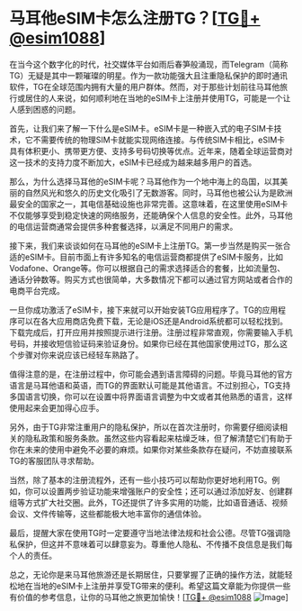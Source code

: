 # 马耳他eSIM卡怎么注册TG？[[TG💪+ @esim1088](https://t.me/s/esim1088)]

在当今这个数字化的时代，社交媒体平台如雨后春笋般涌现，而Telegram（简称TG）无疑是其中一颗璀璨的明星。作为一款功能强大且注重隐私保护的即时通讯软件，TG在全球范围内拥有大量的用户群体。然而，对于那些计划前往马耳他旅行或居住的人来说，如何顺利地在当地的eSIM卡上注册并使用TG，可能是一个让人感到困惑的问题。

首先，让我们来了解一下什么是eSIM卡。eSIM卡是一种嵌入式的电子SIM卡技术，它不需要传统的物理SIM卡就能实现网络连接。与传统SIM卡相比，eSIM卡具有体积更小、携带更方便、支持多号码切换等优点。近年来，随着全球运营商对这一技术的支持力度不断加大，eSIM卡已经成为越来越多用户的首选。

那么，为什么选择马耳他的eSIM卡呢？马耳他作为一个地中海上的岛国，以其美丽的自然风光和悠久的历史文化吸引了无数游客。同时，马耳他也被公认为是欧洲最安全的国家之一，其电信基础设施也非常完善。这意味着，在这里使用eSIM卡不仅能够享受到稳定快速的网络服务，还能确保个人信息的安全性。此外，马耳他的电信运营商通常会提供多种套餐选择，以满足不同用户的需求。

接下来，我们来谈谈如何在马耳他的eSIM卡上注册TG。第一步当然是购买一张合适的eSIM卡。目前市面上有许多知名的电信运营商都提供了eSIM卡服务，比如Vodafone、Orange等。你可以根据自己的需求选择适合的套餐，比如流量包、通话分钟数等。购买方式也很简单，大多数情况下都可以通过官方网站或者合作的电商平台完成。

一旦你成功激活了eSIM卡，接下来就可以开始安装TG应用程序了。TG的应用程序可以在各大应用商店免费下载，无论是iOS还是Android系统都可以轻松找到。下载完成后，打开应用并按照提示进行注册。注册过程非常直观，你需要输入手机号码，并接收短信验证码来验证身份。如果你已经在其他国家使用过TG，那么这个步骤对你来说应该已经轻车熟路了。

值得注意的是，在注册过程中，你可能会遇到语言障碍的问题。毕竟马耳他的官方语言是马耳他语和英语，而TG的界面默认可能是其他语言。不过别担心，TG支持多国语言切换，你可以在设置中将界面语言调整为中文或者其他熟悉的语言，这样使用起来会更加得心应手。

另外，由于TG非常注重用户的隐私保护，所以在首次注册时，你需要仔细阅读相关的隐私政策和服务条款。虽然这些内容看起来枯燥乏味，但了解清楚它们有助于你在未来的使用中避免不必要的麻烦。如果你对某些条款存在疑问，不妨直接联系TG的客服团队寻求帮助。

当然，除了基本的注册流程外，还有一些小技巧可以帮助你更好地利用TG。例如，你可以设置两步验证功能来增强账户的安全性；还可以通过添加好友、创建群组等方式扩大社交圈。此外，TG还提供了许多实用的功能，比如语音通话、视频会议、文件传输等，这些都能极大地丰富你的通信体验。

最后，提醒大家在使用TG时一定要遵守当地法律法规和社会公德。尽管TG强调隐私保护，但这并不意味着可以肆意妄为。尊重他人隐私、不传播不良信息是我们每个人的责任。

总之，无论你是来马耳他旅游还是长期居住，只要掌握了正确的操作方法，就能轻松地在当地的eSIM卡上注册并享受TG带来的便利。希望这篇文章能为你提供一些有价值的参考信息，让你的马耳他之旅更加愉快！[[TG💪+ @esim1088](https://t.me/s/esim1088) ![Image](https://i.postimg.cc/4NQfJmqS/Snipaste-2025-05-13-00-14-12.png)]